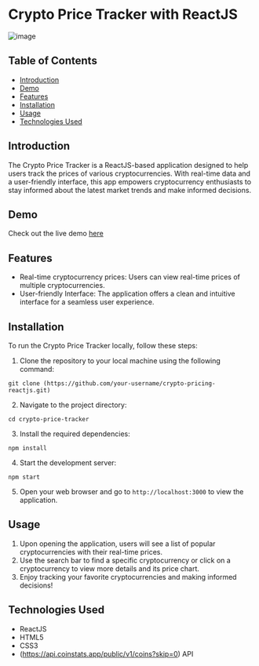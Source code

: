 # Crypto Price Tracker with ReactJS
![image](https://github.com/Tauhid-Patel/crypto-pricing-reactjs/assets/43630196/9c53f13f-58be-4877-87b3-bdb88b55b48e)

## Table of Contents
- [Introduction](#introduction)
- [Demo](#demo)
- [Features](#features)
- [Installation](#installation)
- [Usage](#usage)
- [Technologies Used](#technologies-used)

## Introduction
The Crypto Price Tracker is a ReactJS-based application designed to help users track the prices of various cryptocurrencies. With real-time data and a user-friendly interface, this app empowers cryptocurrency enthusiasts to stay informed about the latest market trends and make informed decisions.

## Demo
Check out the live demo [here](https://64452e5808020737a80bd576--darling-mooncake-536f85.netlify.app/)

## Features
- Real-time cryptocurrency prices: Users can view real-time prices of multiple cryptocurrencies.
- User-friendly Interface: The application offers a clean and intuitive interface for a seamless user experience.

## Installation
To run the Crypto Price Tracker locally, follow these steps:

1. Clone the repository to your local machine using the following command:
```
git clone (https://github.com/your-username/crypto-pricing-reactjs.git)
```

2. Navigate to the project directory:
```
cd crypto-price-tracker
```

3. Install the required dependencies:
```
npm install
```

4. Start the development server:
```
npm start
```

5. Open your web browser and go to `http://localhost:3000` to view the application.

## Usage
1. Upon opening the application, users will see a list of popular cryptocurrencies with their real-time prices.
2. Use the search bar to find a specific cryptocurrency or click on a cryptocurrency to view more details and its price chart.
3. Enjoy tracking your favorite cryptocurrencies and making informed decisions!

## Technologies Used
- ReactJS
- HTML5
- CSS3
- (https://api.coinstats.app/public/v1/coins?skip=0) API
